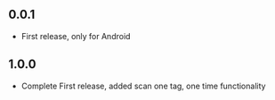 ## 0.0.1

- First release, only for Android

## 1.0.0

- Complete First release, added scan one tag, one time functionality

